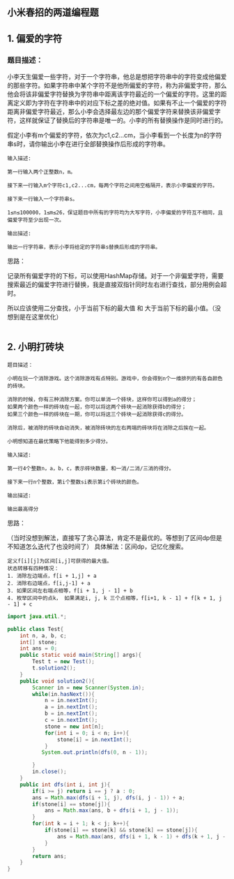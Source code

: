 ## 小米春招的两道编程题

## 1. 偏爱的字符
### 题目描述：
小李天生偏爱一些字符，对于一个字符串，他总是想把字符串中的字符变成他偏爱的那些字符。如果字符串中某个字符不是他所偏爱的字符，称为非偏爱字符，那么他会将该非偏爱字符替换为字符串中距离该字符最近的一个偏爱的字符。这里的距离定义即为字符在字符串中的对应下标之差的绝对值。如果有不止一个偏爱的字符距离非偏爱字符最近，那么小李会选择最左边的那个偏爱字符来替换该非偏爱字符，这样就保证了替换后的字符串是唯一的。小李的所有替换操作是同时进行的。

假定小李有m个偏爱的字符，依次为c1,c2...cm，当小李看到一个长度为n的字符串s时，请你输出小李在进行全部替换操作后形成的字符串。

```
输入描述:

第一行输入两个正整数n，m。

接下来一行输入m个字符c1,c2...cm，每两个字符之间用空格隔开，表示小李偏爱的字符。

接下来一行输入一个字符串s。

1≤n≤100000，1≤m≤26，保证题目中所有的字符均为大写字符，小李偏爱的字符互不相同，且偏爱字符至少出现一次。
```
```
输出描述:

输出一行字符串，表示小李将给定的字符串s替换后形成的字符串。
```
思路：

记录所有偏爱字符的下标，可以使用HashMap存储。对于一个非偏爱字符，需要搜索最近的偏爱字符进行替换，我是直接双指针同时左右进行查找，部分用例会超时。

所以应该使用二分查找，小于当前下标的最大值 和 大于当前下标的最小值。（没想到是在这里优化）

```java


```

## 2. 小明打砖块
```
题目描述：

小明在玩一个消除游戏。这个消除游戏有点特别。游戏中，你会得到n个一维排列的有各自颜色的砖块。

消除的时候，你有三种消除方案。你可以单消一个砖块，这样你可以得到a的得分；
如果两个颜色一样的砖块在一起，你可以将这两个砖块一起消除获得b的得分；
如果三个颜色一样的砖块在一期，你可以将这三个砖块一起消除获得c的得分。

消除后，被消除的砖块自动消失，被消除砖块的左右两端的砖块将在消除之后挨在一起。

小明想知道在最优策略下他能得到多少得分。
```
```
输入描述:

第一行4个整数n，a，b，c，表示砖块数量，和一消/二消/三消的得分。

接下来一行n个整数，第i个整数si表示第i个砖块的颜色。

输出描述:

输出最高得分
```
思路：

（当时没想到解法，直接写了贪心算法，肯定不是最优的。等想到了区间dp但是不知道怎么迭代了也没时间了）
具体解法：区间dp，记忆化搜索。
```
定义f[i][j]为区间[i,j]可获得的最大值。
状态转移有四种情况：
1. 消除左边端点，f[i + 1,j] + a
2. 消除右边端点，f[i,j-1] + a
3. 如果区间左右端点相等，f[i + 1, j - 1] + b
4. 枚举区间中的点k， 如果满足i, j, k 三个点相等，f[i+1, k - 1] + f[k + 1, j - 1] + c
```
```java
import java.util.*;

public class Test{
    int n, a, b, c;
    int[] stone;
    int ans = 0;
    public static void main(String[] args){
        Test t = new Test();
        t.solution2();
    }
    public void solution2(){
        Scanner in = new Scanner(System.in);
        while(in.hasNext()){
            n = in.nextInt();
            a = in.nextInt();
            b = in.nextInt();
            c = in.nextInt();
            stone = new int[n];
            for(int i = 0; i < n; i++){
                stone[i] = in.nextInt();
            }
           System.out.println(dfs(0, n - 1));

        }
        in.close();
    }
    public int dfs(int i, int j){
        if(i >= j) return i == j ? a : 0;
        ans = Math.max(dfs(i + 1, j), dfs(i, j - 1)) + a;
        if(stone[i] == stone[j]){
            ans = Math.max(ans, b + dfs(i + 1, j - 1));
        }
        for(int k = i + 1; k < j; k++){
            if(stone[i] == stone[k] && stone[k] == stone[j]){
                ans = Math.max(ans, dfs(i + 1, k - 1) + dfs(k + 1, j - 1) + c);
            }
        }
        return ans;
    }
}
```
